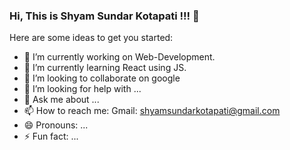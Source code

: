 ### Hi, This is Shyam Sundar Kotapati !!! 👋


Here are some ideas to get you started:

- 🔭 I’m currently working on Web-Development.
- 🌱 I’m currently learning  React using JS.
- 👯 I’m looking to collaborate on google
- 🤔 I’m looking for help with ...
- 💬 Ask me about ...
- 📫 How to reach me: Gmail: shyamsundarkotapati@gmail.com 
- 😄 Pronouns: ...
- ⚡ Fun fact: ...

